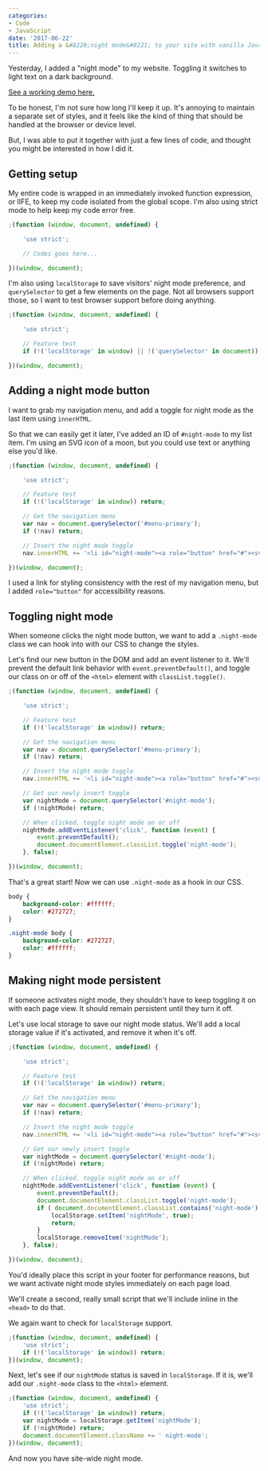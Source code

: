 ```yaml
---
categories:
- Code
- JavaScript
date: '2017-06-22'
title: Adding a &#8220;night mode&#8221; to your site with vanilla JavaScript
---
```


Yesterday, I added a "night mode" to my website. Toggling it switches to light text on a dark background.

[See a working demo here.](https://jsfiddle.net/cferdinandi/oxu0cqk6/3/)

To be honest, I'm not sure how long I'll keep it up. It's annoying to maintain a separate set of styles, and it feels like the kind of thing that should be handled at the browser or device level.

But, I was able to put it together with just a few lines of code, and thought you might be interested in how I did it.

## Getting setup

My entire code is wrapped in an immediately invoked function expression, or IIFE, to keep my code isolated from the global scope. I'm also using strict mode to help keep my code error free.

```javascript
;(function (window, document, undefined) {

	'use strict';

	// Codes goes here...

})(window, document);
```

I'm also using `localStorage` to save visitors' night mode preference, and `querySelector` to get a few elements on the page. Not all browsers support those, so I want to test browser support before doing anything.

```javascript
;(function (window, document, undefined) {

	'use strict';

	// Feature test
	if (!('localStorage' in window) || !('querySelector' in document)) return;

})(window, document);
```

## Adding a night mode button

I want to grab my navigation menu, and add a toggle for night mode as the last item using `innerHTML`.

So that we can easily get it later, I've added an ID of `#night-mode` to my list item. I'm using an SVG icon of a moon, but you could use text or anything else you'd like.

```javascript
;(function (window, document, undefined) {

	'use strict';

	// Feature test
	if (!('localStorage' in window)) return;

	// Get the navigation menu
	var nav = document.querySelector('#menu-primary');
	if (!nav) return;

	// Insert the night mode toggle
	nav.innerHTML += '<li id="night-mode"><a role="button" href="#"><svg xmlns="http://www.w3.org/2000/svg" height="16" width="16" viewBox="0 0 16 16"><title>Night Mode</title><path d="M11.185 1.008A8.014 8.014 0 0 0 8.223 0 8.035 8.035 0 0 1 .798 12.861a8.033 8.033 0 0 0 13.328-.88 8.034 8.034 0 0 0-2.94-10.974z"/></svg></a></li>';

})(window, document);
```

I used a link for styling consistency with the rest of my navigation menu, but I added `role="button"` for accessibility reasons.

## Toggling night mode

When someone clicks the night mode button, we want to add a `.night-mode` class we can hook into with our CSS to change the styles.

Let's find our new button in the DOM and add an event listener to it. We'll prevent the default link behavior with `event.preventDefault()`, and toggle our class on or off of the `<html>` element with `classList.toggle()`.

```javascript
;(function (window, document, undefined) {

	'use strict';

	// Feature test
	if (!('localStorage' in window)) return;

	// Get the navigation menu
	var nav = document.querySelector('#menu-primary');
	if (!nav) return;

	// Insert the night mode toggle
	nav.innerHTML += '<li id="night-mode"><a role="button" href="#"><svg xmlns="http://www.w3.org/2000/svg" class="icon" viewBox="0 0 16 16"><title>moon</title><path d="M11.185 1.008A8.014 8.014 0 0 0 8.223 0 8.035 8.035 0 0 1 .798 12.861a8.033 8.033 0 0 0 13.328-.88 8.034 8.034 0 0 0-2.94-10.974z"/></svg><span class="icon-fallback-text">Night Mode</span></a></li>';

	// Get our newly insert toggle
	var nightMode = document.querySelector('#night-mode');
	if (!nightMode) return;

	// When clicked, toggle night mode on or off
	nightMode.addEventListener('click', function (event) {
		event.preventDefault();
		document.documentElement.classList.toggle('night-mode');
	}, false);

})(window, document);
```

That's a great start! Now we can use `.night-mode` as a hook in our CSS.

```css
body {
    background-color: #ffffff;
    color: #272727;
}

.night-mode body {
    background-color: #272727;
    color: #ffffff;
}
```

## Making night mode persistent

If someone activates night mode, they shouldn't have to keep toggling it on with each page view. It should remain persistent until they turn it off.

Let's use local storage to save our night mode status. We'll add a local storage value if it's activated, and remove it when it's off.

```javascript
;(function (window, document, undefined) {

	'use strict';

	// Feature test
	if (!('localStorage' in window)) return;

	// Get the navigation menu
	var nav = document.querySelector('#menu-primary');
	if (!nav) return;

	// Insert the night mode toggle
	nav.innerHTML += '<li id="night-mode"><a role="button" href="#"><svg xmlns="http://www.w3.org/2000/svg" class="icon" viewBox="0 0 16 16"><title>moon</title><path d="M11.185 1.008A8.014 8.014 0 0 0 8.223 0 8.035 8.035 0 0 1 .798 12.861a8.033 8.033 0 0 0 13.328-.88 8.034 8.034 0 0 0-2.94-10.974z"/></svg><span class="icon-fallback-text">Night Mode</span></a></li>';

	// Get our newly insert toggle
	var nightMode = document.querySelector('#night-mode');
	if (!nightMode) return;

	// When clicked, toggle night mode on or off
	nightMode.addEventListener('click', function (event) {
		event.preventDefault();
		document.documentElement.classList.toggle('night-mode');
		if ( document.documentElement.classList.contains('night-mode') ) {
			localStorage.setItem('nightMode', true);
			return;
		}
		localStorage.removeItem('nightMode');
	}, false);

})(window, document);
```

You'd ideally place this script in your footer for performance reasons, but we want activate night mode styles immediately on each page load.

We'll create a second, really small script that we'll include inline in the `<head>` to do that.

We again want to check for `localStorage` support.

```javascript
;(function (window, document, undefined) {
	'use strict';
	if (!('localStorage' in window)) return;
})(window, document);
```

Next, let's see if our `nightMode` status is saved in `localStorage`. If it is, we'll add our `.night-mode` class to the `<html>` element.

```javascript
;(function (window, document, undefined) {
	'use strict';
	if (!('localStorage' in window)) return;
	var nightMode = localStorage.getItem('nightMode');
	if (!nightMode) return;
	document.documentElement.className += ' night-mode';
})(window, document);
```

And now you have site-wide night mode.